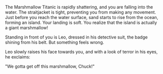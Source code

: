 The Marshmallow Titanic is rapidly shattering, and you are falling into the water. The straitjacket 
is tight, preventing you from making any movement. Just before you reach the water surface, sand 
starts to rise from the ocean, forming an island. Your landing is soft. You realize that the island 
is actually a giant marshmallow!

Standing in front of you is Leo, dressed in his detective suit, the badge shining from his belt.
But something feels wrong. 

Leo slowly raises his face towards you, and with a look of terror in his eyes, he exclaims:

"We gotta get off this marshmallow, Chuck!"